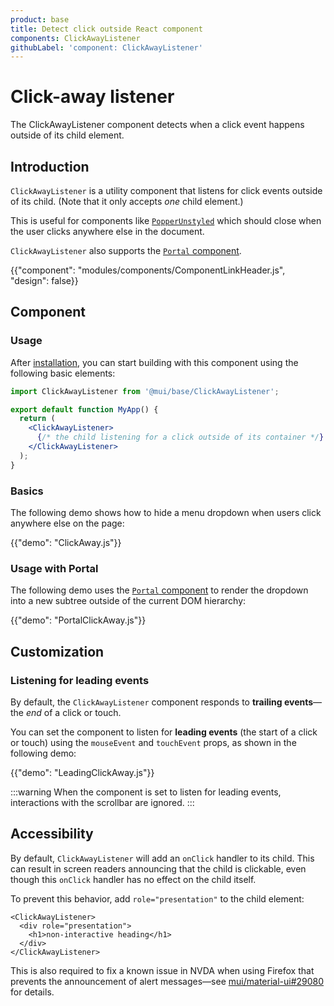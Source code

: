 ```yaml
---
product: base
title: Detect click outside React component
components: ClickAwayListener
githubLabel: 'component: ClickAwayListener'
---
```


# Click-away listener

<p class="description">The ClickAwayListener component detects when a click event happens outside of its child element.</p>

## Introduction

`ClickAwayListener` is a utility component that listens for click events outside of its child.
(Note that it only accepts _one_ child element.)

This is useful for components like [`PopperUnstyled`](/base/react-popper/) which should close when the user clicks anywhere else in the document.

`ClickAwayListener` also supports the [`Portal` component](/base/react-portal/).

{{"component": "modules/components/ComponentLinkHeader.js", "design": false}}

## Component

### Usage

After [installation](/base/getting-started/installation/), you can start building with this component using the following basic elements:

```jsx
import ClickAwayListener from '@mui/base/ClickAwayListener';

export default function MyApp() {
  return (
    <ClickAwayListener>
      {/* the child listening for a click outside of its container */}
    </ClickAwayListener>
  );
}
```

### Basics

The following demo shows how to hide a menu dropdown when users click anywhere else on the page:

{{"demo": "ClickAway.js"}}

### Usage with Portal

The following demo uses the [`Portal` component](/base/react-portal/) to render the dropdown into a new subtree outside of the current DOM hierarchy:

{{"demo": "PortalClickAway.js"}}

## Customization

### Listening for leading events

By default, the `ClickAwayListener` component responds to **trailing events**—the _end_ of a click or touch.

You can set the component to listen for **leading events** (the start of a click or touch) using the `mouseEvent` and `touchEvent` props, as shown in the following demo:

{{"demo": "LeadingClickAway.js"}}

:::warning
When the component is set to listen for leading events, interactions with the scrollbar are ignored.
:::

## Accessibility

By default, `ClickAwayListener` will add an `onClick` handler to its child.
This can result in screen readers announcing that the child is clickable, even though this `onClick` handler has no effect on the child itself.

To prevent this behavior, add `role="presentation"` to the child element:

```tsx
<ClickAwayListener>
  <div role="presentation">
    <h1>non-interactive heading</h1>
  </div>
</ClickAwayListener>
```

This is also required to fix a known issue in NVDA when using Firefox that prevents the announcement of alert messages—see [mui/material-ui#29080](https://github.com/mui/material-ui/issues/29080) for details.
